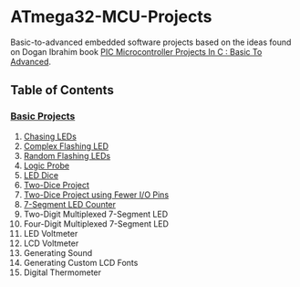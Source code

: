 # ATmega32-MCU-Projects
Basic-to-advanced embedded software projects based on the ideas found on Dogan Ibrahim book <a href="https://www.amazon.eg/D-Ibrahim/dp/B09B31B7PF">PIC Microcontroller Projects In C : Basic To Advanced</a>.

## Table of Contents
### <a href="Basic Projects">Basic Projects</a>
1. <a href="Basic Projects/Chasing LEDs">Chasing LEDs</a>
2. <a href="Basic Projects/Complex Flashing LED">Complex Flashing LED</a>
3. <a href="Basic Projects/Random Flashing LEDs">Random Flashing LEDs</a>
4. <a href="Basic Projects/Logic Probe">Logic Probe</a>
5. <a href="Basic Projects/LED Dice">LED Dice</a>
6. <a href="Basic Projects/Two-Dice Project">Two-Dice Project</a>
7. <a href="Basic Projects/Two-Dice Project Using Fewer Pins">Two-Dice Project using Fewer I/O Pins</a>
8. <a href="Basic Projects/Seven Segment LED Counter">7-Segment LED Counter</a> 
9. Two-Digit Multiplexed 7-Segment LED
10. Four-Digit Multiplexed 7-Segment LED
11. LED Voltmeter
12. LCD Voltmeter
13. Generating Sound
14. Generating Custom LCD Fonts
15. Digital Thermometer
